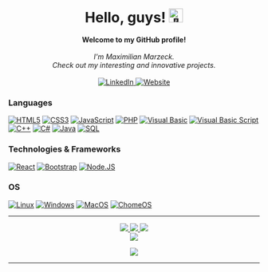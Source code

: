 <h1 align="center">Hello, guys! <img src="https://github-production-user-asset-6210df.s3.amazonaws.com/24524555/238178097-766d336d-b87d-44ba-807c-c51de2bc6b4d.gif" width="28px" alt="👋"></h1>

<p align="center">
    <b>Welcome to my GitHub profile!</b><br><br>
    <i>
        I'm Maximilian Marzeck.<br>
        Check out my interesting and innovative projects.<br>
    </i><br>
    <a href="https://www.linkedin.com/in/maximilian-marzeck/">
        <img src="https://img.shields.io/badge/LinkedIn-blue?style=flat-square&logo=linkedin" alt="LinkedIn">
    </a>
    <a href="https://www.marzeck.de/">
        <img src="https://img.shields.io/badge/-Website-blue?style=flat-square&logo=Internet%20Explorer" alt="Website">
    </a>
</p>

### Languages
[![HTML5](https://img.shields.io/badge/html5-black?style=for-the-badge&logo=html5)](https://hub.docker.com/u/marzeckm)
[![CSS3](https://img.shields.io/badge/css3-black?style=for-the-badge&logo=css3)](https://hub.docker.com/u/marzeckm)
[![JavaScript](https://img.shields.io/badge/javascript-black?style=for-the-badge&logo=javascript)](https://github.com/marzeckm)
[![PHP](https://img.shields.io/badge/php-black?style=for-the-badge&logo=php)](https://github.com/marzeckm)
[![Visual Basic](https://img.shields.io/badge/vb-black?style=for-the-badge&logo=microsoft)](https://github.com/marzeckm)
[![Visual Basic Script](https://img.shields.io/badge/vbs-black?style=for-the-badge&logo=microsoft)](https://github.com/marzeckm)
[![C++](https://img.shields.io/badge/c++-black?style=for-the-badge&logo=cplusplus)](https://github.com/marzeckm)
[![C#](https://img.shields.io/badge/C%23-black?style=for-the-badge&logo=c-sharp)](https://github.com/marzeckm)
[![Java](https://img.shields.io/badge/java-black?style=for-the-badge&logo=openjdk&logoColor=white)](https://github.com/marzeckm)
[![SQL](https://img.shields.io/badge/sql-black?style=for-the-badge&logo=mysql)](https://github.com/marzeckm)

### Technologies & Frameworks
[![React](https://img.shields.io/badge/react-black?style=for-the-badge&logo=react)](https://github.com/marzeckm)
[![Bootstrap](https://img.shields.io/badge/bootstrap-black?style=for-the-badge&logo=bootstrap)](https://hub.docker.com/u/marzeckm)
[![Node.JS](https://img.shields.io/badge/node.js-black?style=for-the-badge&logo=node.js)](https://hub.docker.com/u/marzeckm)

### OS
[![Linux](https://img.shields.io/badge/linux-black?style=for-the-badge&logo=Linux)](https://github.com/marzeckm)
[![Windows](https://img.shields.io/badge/Windows-black?style=for-the-badge&logo=Windows)](https://github.com/marzeckm)
[![MacOS](https://img.shields.io/badge/MacOS-black?style=for-the-badge&logo=apple)](https://github.com/marzeckm)
[![ChomeOS](https://img.shields.io/badge/Chromium_OS-black?style=for-the-badge&logo=google-chrome)](https://github.com/marzeckm)


<hr>
<p align="center">
  <a href="https://github.com/marzeckm">
    <img src="http://github-profile-summary-cards.vercel.app/api/cards/profile-details?username=marzeckm&theme=transparent" />
  </a>
  <a href="https://github.com/marzeckm">
    <img src="https://github-readme-streak-stats.herokuapp.com/?user=marzeckm&hide_border=true&card_width=338&theme=transparent" />
  </a>
  <a href="https://github.com/marzeckm">
    <img src="http://github-profile-summary-cards.vercel.app/api/cards/stats?username=marzeckm&theme=transparent" />
  </a>
<br/>
  <a href="https://github.com/marzeckm" style="display: block;">
    <img src="https://github-readme-stats.vercel.app/api/top-langs/?username=marzeckm&langs_count=10&theme=radical" />
  </a>
</p>
</details>

<p align="center">
  <a href="https://github.com/marzeckm">
    <img src="https://komarev.com/ghpvc/?username=marzeckm&color=blue&style=flat)" />
  </a>
</p>
<hr>
